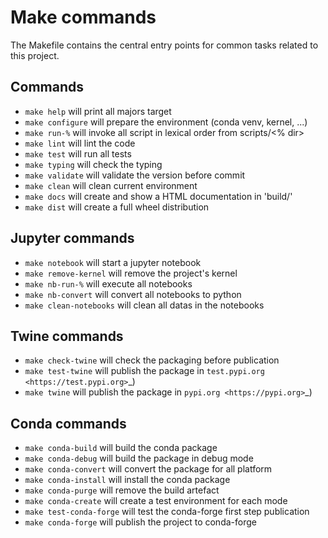 # Make commands

The Makefile contains the central entry points for common tasks related to this project.

## Commands
* `make help` will print all majors target
* `make configure`  will prepare the environment (conda venv, kernel, ...)
* `make run-%` will invoke all script in lexical order from scripts/<% dir>
* `make lint` will lint the code
* `make test` will run all tests
* `make typing` will check the typing
* `make validate` will validate the version before commit
* `make clean` will clean current environment
* `make docs` will create and show a HTML documentation in 'build/'
* `make dist` will create a full wheel distribution

## Jupyter commands
* `make notebook` will start a jupyter notebook
* `make remove-kernel` will remove the project's kernel
* `make nb-run-%` will execute all notebooks
* `make nb-convert` will convert all notebooks to python
* `make clean-notebooks` will clean all datas in the notebooks

## Twine commands
* `make check-twine` will check the packaging before publication
* `make test-twine` will publish the package in `test.pypi.org <https://test.pypi.org>`_)
* `make twine` will publish the package in `pypi.org <https://pypi.org>`_)

## Conda commands
* `make conda-build` will build the conda package
* `make conda-debug` will build the package in debug mode
* `make conda-convert` will convert the package for all platform
* `make conda-install` will install the conda package
* `make conda-purge` will remove the build artefact
* `make conda-create` will create a test environment for each mode
* `make test-conda-forge` will test the conda-forge first step publication
* `make conda-forge` will publish the project to conda-forge


